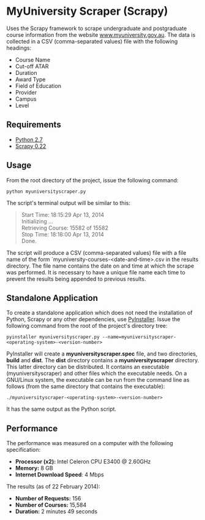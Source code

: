 # MyUniversity Scraper (Scrapy)

Uses the Scrapy framework to scrape undergraduate and postgraduate course information from the website www.myuniversity.gov.au. The data is collected in a CSV (comma-separated values) file with the following headings:

* Course Name
* Cut-off ATAR
* Duration
* Award Type
* Field of Education
* Provider
* Campus
* Level

## Requirements

* [Python 2.7](http://python.org/downloads/)
* [Scrapy 0.22](http://doc.scrapy.org/en/latest/intro/install.html)

## Usage

From the root directory of the project, issue the following command:

	python myuniversityscraper.py

The script's terminal output will be similar to this:

> Start Time:  18:15:29 Apr 13, 2014 <br>
> Initializing ... <br>
> Retrieving Course: 15582 of 15582 <br>
> Stop Time:  18:18:00 Apr 13, 2014 <br>
> Done.

The script will produce a CSV (comma-separated values) file with a file name of the form `myuniversity-courses-&lt;date-and-time&gt;.csv in the results directory. The file name contains the date on and time at which the scrape was performed. It is necessary to have a unique file name each time to prevent the results being appended to previous results.

## Standalone Application

To create a standalone application which does not need the installation of Python, Scrapy or any other dependencies, use [PyInstaller](http://pythonhosted.org/PyInstaller/#installing-using-pip). Issue the following command from the root of the project's directory tree:

	pyinstaller myuniversityscraper.py --name=myuniversityscraper-<operating-system>-<version-number>

PyInstaller will create a **myuniversityscraper.spec** file, and two directories, **build** and **dist**. The **dist** directory contains a **myuniversityscraper** directory. This latter directory can be distributed. It contains an executable (myuniversityscraper) and other files which the executable needs. On a GNU/Linux system, the executable can be run from the command line as follows (from the same directory that contains the executable):

	./myuniversityscraper-<operating-system>-<version-number>

It has the same output as the Python script.

## Performance

The performance was measured on a computer with the following specification:

* __Processor (x2):__ Intel Celeron CPU E3400 @ 2.60GHz
* __Memory:__ 8 GB
* __Internet Download Speed__: 4 Mbps

The results (as of 22 February 2014):

* __Number of Requests:__ 156
* __Number of Courses:__ 15,584
* __Duration:__ 2 minutes 49 seconds